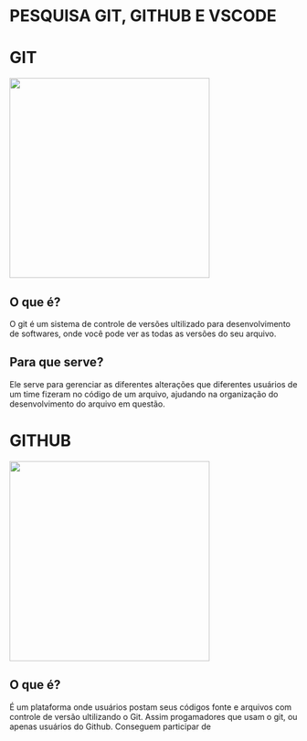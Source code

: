 # PESQUISA GIT, GITHUB E VSCODE

# GIT

<img src="https://encrypted-tbn0.gstatic.com/images?q=tbn:ANd9GcQGhvP5QgXgNRlmCxQFJf-i-G2rsZQ8j48iYpe6jrx34A&s" width="350px">

## O que é?

O git é um sistema de controle de versões ultilizado para desenvolvimento de softwares, onde você pode ver as todas as versões do seu arquivo.

## Para que serve?

Ele serve para gerenciar as diferentes alterações que diferentes usuários de um time fizeram no código de um arquivo, ajudando na organização do desenvolvimento do arquivo em questão.

# GITHUB

<img src="https://allvectorlogo.com/img/2021/12/github-logo-vector.png" width="350px">

## O que é?

É um plataforma onde usuários postam seus códigos fonte e arquivos com controle de versão ultilizando o Git. Assim progamadores que usam o git, ou apenas usuários do Github. Conseguem participar de 
